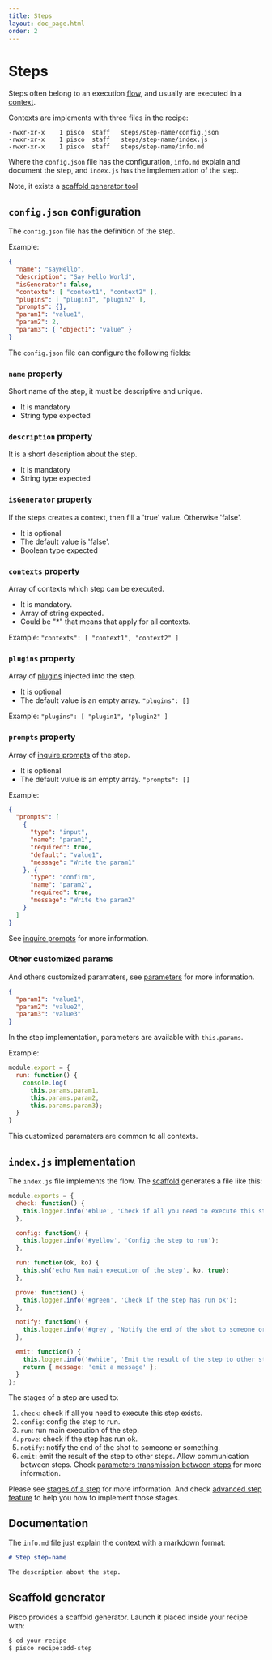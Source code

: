 ```yaml
---
title: Steps
layout: doc_page.html
order: 2
---
```


# Steps

Steps often belong to an execution [flow](./03-flows.md), and usually are executed in a [context](./01-contexts.md).

Contexts are implements with three files in the recipe:

```
-rwxr-xr-x    1 pisco  staff   steps/step-name/config.json
-rwxr-xr-x    1 pisco  staff   steps/step-name/index.js
-rwxr-xr-x    1 pisco  staff   steps/step-name/info.md
```

Where the `config.json` file has the configuration, `info.md` explain and document the step, and `index.js` has the implementation of the step.

Note, it exists a [scaffold generator tool](#scaffold)

## `config.json` configuration

The `config.json` file has the definition of the step.

Example:

```json
{
  "name": "sayHello",
  "description": "Say Hello World",
  "isGenerator": false,
  "contexts": [ "context1", "context2" ],
  "plugins": [ "plugin1", "plugin2" ],
  "prompts": {},
  "param1": "value1",
  "param2": 2,
  "param3": { "object1": "value" }
}
```

The `config.json` file can configure the following fields:

### `name` property

Short name of the step, it must be descriptive and unique.

- It is mandatory
- String type expected

### `description` property

It is a short description about the step.

- It is mandatory
- String type expected

### `isGenerator` property

If the steps creates a context, then fill a 'true' value. Otherwise 'false'.

- It is optional
- The default value is 'false'.
- Boolean type expected

### `contexts` property

Array of contexts which step can be executed.

- It is mandatory.
- Array of string expected.
- Could be "*" that means that apply for all contexts.

Example: `"contexts": [ "context1", "context2" ]`

### `plugins` property

Array of [plugins](./07-plugins.md) injected into the step.

- It is optional
- The default value is an empty array. `"plugins": []`

Example: `"plugins": [ "plugin1", "plugin2" ]`

### `prompts` property

Array of [inquire prompts](./06-inquire.md) of the step.

- It is optional
- The default vulue is an empty array. `"prompts": []`

Example:

```json
{
  "prompts": [
    {
      "type": "input",
      "name": "param1",
      "required": true,
      "default": "value1",
      "message": "Write the param1"
    }, {
      "type": "confirm",
      "name": "param2",
      "required": true,
      "message": "Write the param2"
    }
  ]
}
```

See [inquire prompts](./06-inquire.md) for more information.

### <a name="paramaters"></a>Other customized params

And others customized paramaters, see [parameters](./05-parameters.md) for more information.

```json
{
  "param1": "value1",
  "param2": "value2",
  "param3": "value3"
}
```

In the step implementation, parameters are available with `this.params`.

Example:

```javascript
module.export = {
  run: function() {
    console.log(
      this.params.param1,
      this.params.param2,
      this.params.param3);
  }
}
```

This customized paramaters are common to all contexts.

## `index.js` implementation

The `index.js` file implements the flow. The [scaffold](#scaffold) generates a file like this:

```javascript
module.exports = {
  check: function() {
    this.logger.info('#blue', 'Check if all you need to execute this step exists');
  },

  config: function() {
    this.logger.info('#yellow', 'Config the step to run');
  },

  run: function(ok, ko) {
    this.sh('echo Run main execution of the step', ko, true);
  },

  prove: function() {
    this.logger.info('#green', 'Check if the step has run ok');
  },

  notify: function() {
    this.logger.info('#grey', 'Notify the end of the shot to someone or something');
  },

  emit: function() {
    this.logger.info('#white', 'Emit the result of the step to other steps. Allow communication between steps');
    return { message: 'emit a message' };
  }
};
```

The stages of a step are used to:

1. `check`: check if all you need to execute this step exists.
1. `config`: config the step to run.
1. `run`: run main execution of the step.
1. `prove`: check if the step has run ok.
1. `notify`: notify the end of the shot to someone or something.
1. `emit`: emit the result of the step to other steps. Allow communication between steps. Check [parameters transmission between steps](08-parameters_betwwen_steps.md) for more information.

Please see [stages of a step](./04-stages.md) for more information. And check [advanced step feature](./09-steps-advanced.md) to help you how to implement those stages.

## Documentation

The `info.md` file just explain the context with a markdown format:

```markdown
# Step step-name

The description about the step.
```

## <a name="scaffold"></a>Scaffold generator

Pisco provides a scaffold generator. Launch it placed inside your recipe with:

```sh
$ cd your-recipe
$ pisco recipe:add-step
```
